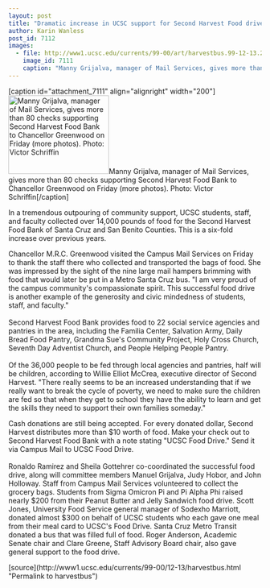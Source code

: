 ```yaml
---
layout: post
title: "Dramatic increase in UCSC support for Second Harvest Food drive"
author: Karin Wanless
post_id: 7112
images:
  - file: http://www1.ucsc.edu/currents/99-00/art/harvestbus.99-12-13.200.jpg
    image_id: 7111
    caption: "Manny Grijalva, manager of Mail Services, gives more than 80 checks supporting Second Harvest Food Bank to Chancellor Greenwood on Friday (more photos). Photo: Victor Schriffin"
---
```


[caption id="attachment_7111" align="alignright" width="200"]<a href="http://localhost/mysite/wp-content/uploads/1999/12/harvestbus.99-12-13.200.jpg"><img class="size-full wp-image-7111" src="http://localhost/mysite/wp-content/uploads/1999/12/harvestbus.99-12-13.200.jpg" alt="Manny Grijalva, manager of Mail Services, gives more than 80 checks supporting Second Harvest Food Bank to Chancellor Greenwood on Friday (more photos). Photo: Victor Schriffin" width="200" height="156" /></a>Manny Grijalva, manager of Mail Services, gives more than 80 checks supporting Second Harvest Food Bank to Chancellor Greenwood on Friday (more photos). Photo: Victor Schriffin[/caption]
<p>
  In a tremendous outpouring of community support, UCSC students, staff, and faculty collected over 14,000 pounds of food for the Second Harvest Food Bank of Santa Cruz and San Benito Counties. This is a six-fold increase over previous years.
</p>Chancellor M.R.C. Greenwood visited the Campus Mail Services on Friday to thank the staff there who collected and transported the bags of food. She was impressed by the sight of the nine large mail hampers brimming with food that would later be put in a Metro Santa Cruz bus. "I am very proud of the campus community's compassionate spirit. This successful food drive is another example of the generosity and civic mindedness of students, staff, and faculty."<br>
<br>
Second Harvest Food Bank provides food to 22 social service agencies and pantries in the area, including the Familia Center, Salvation Army, Daily Bread Food Pantry, Grandma Sue's Community Project, Holy Cross Church, Seventh Day Adventist Church, and People Helping People Pantry.<br>
<br>
Of the 36,000 people to be fed through local agencies and pantries, half will be children, according to Willie Elliot McCrea, executive director of Second Harvest. "There really seems to be an increased understanding that if we really want to break the cycle of poverty, we need to make sure the children are fed so that when they get to school they have the ability to learn and get the skills they need to support their own families someday."<br>
<p>
  Cash donations are still being accepted. For every donated dollar, Second Harvest distributes more than $10 worth of food. Make your check out to Second Harvest Food Bank with a note stating "UCSC Food Drive." Send it via Campus Mail to UCSC Food Drive.<br>
  <br>
  Ronaldo Ramirez and Sheila Gottehrer co-coordinated the successful food drive, along will committee members Manuel Grijalva, Judy Hobor, and John Holloway. Staff from Campus Mail Services volunteered to collect the grocery bags. Students from Sigma Omicron Pi and Pi Alpha Phi raised nearly $200 from their Peanut Butter and Jelly Sandwich food drive. Scott Jones, University Food Service general manager of Sodexho Marriott, donated almost $300 on behalf of UCSC students who each gave one meal from their meal card to UCSC's Food Drive. Santa Cruz Metro Transit donated a bus that was filled full of food. Roger Anderson, Academic Senate chair and Clare Greene, Staff Advisory Board chair, also gave general support to the food drive.
</p>
<p>

</p>
[source](http://www1.ucsc.edu/currents/99-00/12-13/harvestbus.html "Permalink to harvestbus")
